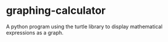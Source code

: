 # graphing-calculator
 
A python program using the turtle library to display mathematical expressions as a graph.